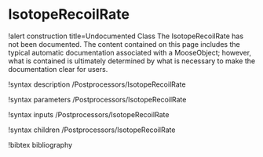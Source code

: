 <!-- MOOSE Documentation Stub: Remove this when content is added. -->

# IsotopeRecoilRate

!alert construction title=Undocumented Class
The IsotopeRecoilRate has not been documented. The content contained on this page includes the
typical automatic documentation associated with a MooseObject; however, what is contained is
ultimately determined by what is necessary to make the documentation clear for users.

!syntax description /Postprocessors/IsotopeRecoilRate

!syntax parameters /Postprocessors/IsotopeRecoilRate

!syntax inputs /Postprocessors/IsotopeRecoilRate

!syntax children /Postprocessors/IsotopeRecoilRate

!bibtex bibliography
